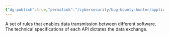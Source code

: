 ```yaml
---
{"dg-publish":true,"permalink":"/cybersecurity/bug-bounty-hunter/application-programming-interface/"}
---
```


A set of rules that enables data transmission between different software. The technical specifications of each API dictates the data exchange.
